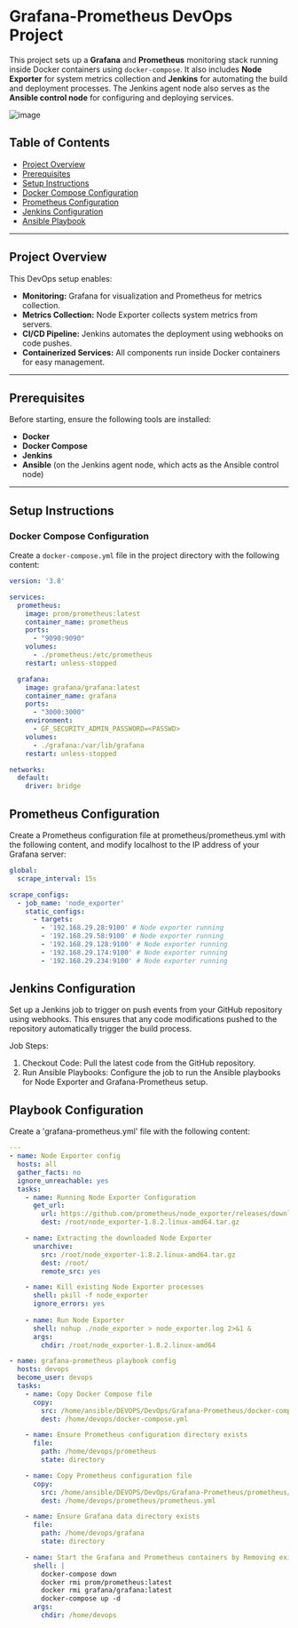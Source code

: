 # Grafana-Prometheus DevOps Project

This project sets up a **Grafana** and **Prometheus** monitoring stack running inside Docker containers using `docker-compose`. It also includes **Node Exporter** for system metrics collection and **Jenkins** for automating the build and deployment processes. The Jenkins agent node also serves as the **Ansible control node** for configuring and deploying services.

![image](https://github.com/user-attachments/assets/a4779677-688e-46b6-a710-d688223f6f71)

## Table of Contents
- [Project Overview](#project-overview)
- [Prerequisites](#prerequisites)
- [Setup Instructions](#setup-instructions)
- [Docker Compose Configuration](#docker-compose-configuration)
- [Prometheus Configuration](#prometheus-configuration)
- [Jenkins Configuration](#jenkins-configuration)
- [Ansible Playbook](#ansible-playbook)

---

## Project Overview

This DevOps setup enables:
- **Monitoring:** Grafana for visualization and Prometheus for metrics collection.
- **Metrics Collection:** Node Exporter collects system metrics from servers.
- **CI/CD Pipeline:** Jenkins automates the deployment using webhooks on code pushes.
- **Containerized Services:** All components run inside Docker containers for easy management.

---

## Prerequisites

Before starting, ensure the following tools are installed:

- **Docker**
- **Docker Compose**
- **Jenkins**
- **Ansible** (on the Jenkins agent node, which acts as the Ansible control node)

---

## Setup Instructions

### Docker Compose Configuration

Create a `docker-compose.yml` file in the project directory with the following content:

```yaml
version: '3.8'

services:
  prometheus:
    image: prom/prometheus:latest
    container_name: prometheus
    ports:
      - "9090:9090"
    volumes:
      - ./prometheus:/etc/prometheus
    restart: unless-stopped

  grafana:
    image: grafana/grafana:latest
    container_name: grafana
    ports:
      - "3000:3000"
    environment:
      - GF_SECURITY_ADMIN_PASSWORD=<PASSWD>
    volumes:
      - ./grafana:/var/lib/grafana
    restart: unless-stopped

networks:
  default:
    driver: bridge
```

## Prometheus Configuration

Create a Prometheus configuration file at prometheus/prometheus.yml with the following content, and modify localhost to the IP address of your Grafana server:

```yaml
global:
  scrape_interval: 15s

scrape_configs:
  - job_name: 'node_exporter'
    static_configs:
      - targets:
        - '192.168.29.28:9100' # Node exporter running
        - '192.168.29.58:9100' # Node exporter running
        - '192.168.29.128:9100' # Node exporter running
        - '192.168.29.174:9100' # Node exporter running
        - '192.168.29.234:9100' # Node exporter running
``` 
## Jenkins Configuration

Set up a Jenkins job to trigger on push events from your GitHub repository using webhooks. This ensures that any code modifications pushed to the repository automatically trigger the build process.

Job Steps:
1. Checkout Code: Pull the latest code from the GitHub repository.
2. Run Ansible Playbooks: Configure the job to run the Ansible playbooks for Node Exporter and Grafana-Prometheus setup.

## Playbook Configuration 

Create a 'grafana-prometheus.yml' file with the following content:

```yaml
---
- name: Node Exporter config
  hosts: all
  gather_facts: no
  ignore_unreachable: yes
  tasks:
    - name: Running Node Exporter Configuration
      get_url:
        url: https://github.com/prometheus/node_exporter/releases/download/v1.8.2/node_exporter-1.8.2.linux-amd64.tar.gz
        dest: /root/node_exporter-1.8.2.linux-amd64.tar.gz

    - name: Extracting the downloaded Node Exporter
      unarchive:
        src: /root/node_exporter-1.8.2.linux-amd64.tar.gz 
        dest: /root/
        remote_src: yes

    - name: Kill existing Node Exporter processes 
      shell: pkill -f node_exporter 
      ignore_errors: yes
    
    - name: Run Node Exporter
      shell: nohup ./node_exporter > node_exporter.log 2>&1 &
      args:
        chdir: /root/node_exporter-1.8.2.linux-amd64

- name: grafana-prometheus playbook config
  hosts: devops
  become_user: devops
  tasks:
    - name: Copy Docker Compose file
      copy:
        src: /home/ansible/DEVOPS/DevOps/Grafana-Prometheus/docker-compose.yml
        dest: /home/devops/docker-compose.yml

    - name: Ensure Prometheus configuration directory exists
      file:
        path: /home/devops/prometheus
        state: directory

    - name: Copy Prometheus configuration file
      copy:
        src: /home/ansible/DEVOPS/DevOps/Grafana-Prometheus/prometheus/prometheus.yml
        dest: /home/devops/prometheus/prometheus.yml

    - name: Ensure Grafana data directory exists
      file:
        path: /home/devops/grafana
        state: directory

    - name: Start the Grafana and Prometheus containers by Removing existing Containers
      shell: |
        docker-compose down
        docker rmi prom/prometheus:latest
        docker rmi grafana/grafana:latest
        docker-compose up -d
      args:
        chdir: /home/devops
```
